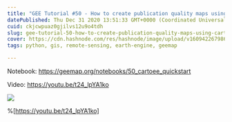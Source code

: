 ```yaml
---
title: "GEE Tutorial #50 - How to create publication quality maps using cartoee"
datePublished: Thu Dec 31 2020 13:51:33 GMT+0000 (Coordinated Universal Time)
cuid: ckjcwpuaz0gjilvs12u9o4tdh
slug: gee-tutorial-50-how-to-create-publication-quality-maps-using-cartoee
cover: https://cdn.hashnode.com/res/hashnode/image/upload/v1609422679861/iw2038oU0.png
tags: python, gis, remote-sensing, earth-engine, geemap

---
```


Notebook: https://geemap.org/notebooks/50_cartoee_quickstart

Video: https://youtu.be/t24_lpYA1ko

![](https://i.imgur.com/fwCzZTi.gif)

%[https://youtu.be/t24_lpYA1ko]